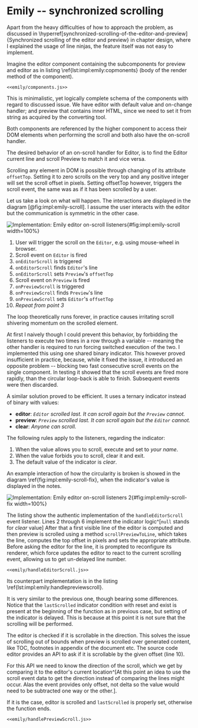 # Emily -- synchronized scrolling

Apart from the heavy difficulties of how to approach the problem, as discussed in \hyperref[synchronized-scrolling-of-the-editor-and-preview]{Synchronized scrolling of the editor and preview} in chapter design, where I explained the usage of line ninjas, the feature itself was not easy to implement.

Imagine the editor component containing the subcomponents for preview and editor as in listing \ref{lst:impl:emily:copmonents} (body of the render method of the component).

```{language=jsx caption="Implementation: Emily -- components" label="lst:impl:emily:copmonents"}
<<emily/components.js>>
```

This is minimalistic, yet logically complete schema of the components with regard to discussed issue.
We have editor with default value and on-change handler; and preview that contains inner HTML, since we need to set it from string as acquired by the converting tool.

Both components are referenced by the higher component to access their DOM elements when performing the scroll and both also have the on-scroll handler.

The desired behavior of an on-scroll handler for Editor, is to find the Editor current line and scroll Preview to match it and vice versa.

Scrolling any element in DOM is possible through changing of its attribute `offsetTop`.
Setting it to zero scrolls on the very top and any positive integer will set the scroll offset in pixels.
Setting offsetTop however, triggers the scroll event, the same was as if it has been scrolled by a user.

Let us take a look on what will happen.
The interactions are displayed in the diagram [@fig:impl:emily-scroll].
I assume the user interacts with the editor but the communication is symmetric in the other case.

![Implementation: Emily editor on-scroll listeners](./src/assets/diagram/emily-scroll){#fig:impl:emily-scroll width=100%}

1. User will trigger the scroll on the `Editor`, e.g. using mouse-wheel in browser.
2. Scroll event on `Editor` is fired
3. `onEditorScroll` is triggered
4. `onEditorScroll` finds `Editor`'s line
5. `onEditorScroll` sets `Preview`'s `offsetTop`
6. Scroll event on `Preview` is fired
7. `onPreviewScroll` is triggered
8. `onPreviewScroll` finds `Preview`'s line
9. `onPreviewScroll` sets `Editor`'s `offsetTop`
10. _Repeat from point 3_

The loop theoretically runs forever, in practice causes irritating scroll shivering momentum on the scrolled element.

At first I naively though I could prevent this behavior, by forbidding the listeners to execute two times in a row through a variable -- meaning the other handler is required to run forcing switched execution of the two.
I implemented this using one shared binary indicator.
This however proved insufficient in practice, because, while it fixed the issue, it introduced an opposite problem -- blocking two fast consecutive scroll events on the single component.
In testing it showed that the scroll events are fired more rapidly, than the circular loop-back is able to finish.
Subsequent events were then discarded.

A similar solution proved to be efficient.
It uses a ternary indicator instead of binary with values:

- **editor**: _`Editor` scrolled last. It can scroll again but the `Preview` cannot._
- **preview**: _`Preview` scrolled last. It can scroll again but the `Editor` cannot._
- **clear**: _Anyone can scroll._

The following rules apply to the listeners, regarding the indicator:

1. When the value allows you to scroll, execute and set to *your name*.
2. When the value forbids you to scroll, clear it and exit.
3. The default value of the indicator is _clear_.

An example interaction of how the circularity is broken is showed in the diagram \ref{fig:impl:emily-scroll-fix}, when the indicator's value is displayed in the notes. 

![Implementation: Emily editor on-scroll listeners 2](./src/assets/diagram/emily-scroll-fix){#fig:impl:emily-scroll-fix width=100%}

The listing show the authentic implementation of the `handleEditorScroll` event listener.
Lines 2 through 6 implement the indicator logic^[`null` stands for *clear* value]
After that a first visible line of the editor is computed and then preview is scrolled using a method `scrollPreviewToLine`, which takes the line, computes the top offset in pixels and sets the appropriate attribute.
Before asking the editor for the line, it is prompted to reconfigure its renderer, which force updates the editor to react to the current scrolling event, allowing us to get un-delayed line number. 

```{language=jsx caption="Implementation: Emily -- editor scroll listener" label="lst:impl:emily:handleeditorscroll"}
<<emily/handleEditorScroll.js>>
```

Its counterpart implementation is in the listing \ref{lst:impl:emily:handlepreviewscroll}.

It is very similar to the previous one, though bearing some differences.
Notice that the `lastScrolled` indicator condition with reset and exist is present at the beginning of the function as in previous case, but setting of the indicator is delayed.
This is because at this point it is not sure that the scrolling will be performed.

The editor is checked if it is scrollable in the direction.
This solves the issue of scrolling out of bounds when preview is scrolled over generated content, like TOC, footnotes in appendix of the document etc.
The source code editor provides an API to ask if it is scrollable by the given offset (line 10).

For this API we need to know the direction of the scroll, which we get by comparing it to the editor's current location^[At this point an idea to use the scroll event data to get the direction instead of comparing the lines might occur. Alas the event provides only offset, not delta so the value would need to be subtracted one way or the other.].

If it is the case, editor is scrolled and `lastScrolled` is properly set, otherwise the function ends.

```{language=jsx caption="Implementation: Emily -- preview scroll listener" label="lst:impl:emily:handlepreviewscroll"}
<<emily/handlePreviewScroll.js>>
```